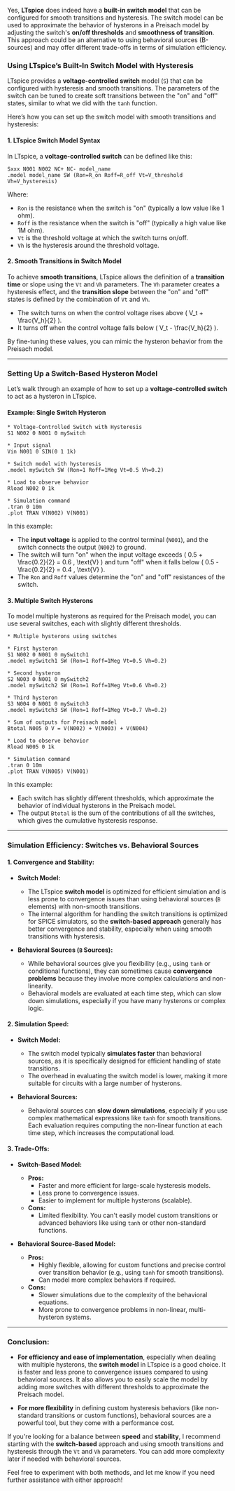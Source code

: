 Yes, **LTspice** does indeed have a **built-in switch model** that can be configured for smooth transitions and hysteresis. The switch model can be used to approximate the behavior of hysterons in a Preisach model by adjusting the switch's **on/off thresholds** and **smoothness of transition**. This approach could be an alternative to using behavioral sources (B-sources) and may offer different trade-offs in terms of simulation efficiency.

### **Using LTspice’s Built-In Switch Model with Hysteresis**

LTspice provides a **voltage-controlled switch** model (`S`) that can be configured with hysteresis and smooth transitions. The parameters of the switch can be tuned to create soft transitions between the "on" and "off" states, similar to what we did with the `tanh` function.

Here’s how you can set up the switch model with smooth transitions and hysteresis:

#### **1. LTspice Switch Model Syntax**

In LTspice, a **voltage-controlled switch** can be defined like this:

```spice
Sxxx N001 N002 NC+ NC- model_name
.model model_name SW (Ron=R_on Roff=R_off Vt=V_threshold Vh=V_hysteresis)
```

Where:
- `Ron` is the resistance when the switch is "on" (typically a low value like 1 ohm).
- `Roff` is the resistance when the switch is "off" (typically a high value like 1M ohm).
- `Vt` is the threshold voltage at which the switch turns on/off.
- `Vh` is the hysteresis around the threshold voltage.

#### **2. Smooth Transitions in Switch Model**

To achieve **smooth transitions**, LTspice allows the definition of a **transition time** or slope using the `Vt` and `Vh` parameters. The `Vh` parameter creates a hysteresis effect, and the **transition slope** between the "on" and "off" states is defined by the combination of `Vt` and `Vh`.

- The switch turns on when the control voltage rises above \( V_t + \frac{V_h}{2} \).
- It turns off when the control voltage falls below \( V_t - \frac{V_h}{2} \).

By fine-tuning these values, you can mimic the hysteron behavior from the Preisach model.

---

### **Setting Up a Switch-Based Hysteron Model**

Let’s walk through an example of how to set up a **voltage-controlled switch** to act as a hysteron in LTspice.

#### **Example: Single Switch Hysteron**

```spice
* Voltage-Controlled Switch with Hysteresis
S1 N002 0 N001 0 mySwitch

* Input signal
Vin N001 0 SIN(0 1 1k)

* Switch model with hysteresis
.model mySwitch SW (Ron=1 Roff=1Meg Vt=0.5 Vh=0.2)

* Load to observe behavior
Rload N002 0 1k

* Simulation command
.tran 0 10m
.plot TRAN V(N002) V(N001)
```

In this example:
- The **input voltage** is applied to the control terminal (`N001`), and the switch connects the output (`N002`) to ground.
- The switch will turn "on" when the input voltage exceeds \( 0.5 + \frac{0.2}{2} = 0.6 \, \text{V} \) and turn "off" when it falls below \( 0.5 - \frac{0.2}{2} = 0.4 \, \text{V} \).
- The `Ron` and `Roff` values determine the "on" and "off" resistances of the switch.

#### **3. Multiple Switch Hysterons**

To model multiple hysterons as required for the Preisach model, you can use several switches, each with slightly different thresholds.

```spice
* Multiple hysterons using switches

* First hysteron
S1 N002 0 N001 0 mySwitch1
.model mySwitch1 SW (Ron=1 Roff=1Meg Vt=0.5 Vh=0.2)

* Second hysteron
S2 N003 0 N001 0 mySwitch2
.model mySwitch2 SW (Ron=1 Roff=1Meg Vt=0.6 Vh=0.2)

* Third hysteron
S3 N004 0 N001 0 mySwitch3
.model mySwitch3 SW (Ron=1 Roff=1Meg Vt=0.7 Vh=0.2)

* Sum of outputs for Preisach model
Btotal N005 0 V = V(N002) + V(N003) + V(N004)

* Load to observe behavior
Rload N005 0 1k

* Simulation command
.tran 0 10m
.plot TRAN V(N005) V(N001)
```

In this example:
- Each switch has slightly different thresholds, which approximate the behavior of individual hysterons in the Preisach model.
- The output `Btotal` is the sum of the contributions of all the switches, which gives the cumulative hysteresis response.

---

### **Simulation Efficiency: Switches vs. Behavioral Sources**

#### **1. Convergence and Stability:**

- **Switch Model:**
  - The LTspice **switch model** is optimized for efficient simulation and is less prone to convergence issues than using behavioral sources (`B` elements) with non-smooth transitions.
  - The internal algorithm for handling the switch transitions is optimized for SPICE simulators, so the **switch-based approach** generally has better convergence and stability, especially when using smooth transitions with hysteresis.

- **Behavioral Sources (`B` Sources):**
  - While behavioral sources give you flexibility (e.g., using `tanh` or conditional functions), they can sometimes cause **convergence problems** because they involve more complex calculations and non-linearity.
  - Behavioral models are evaluated at each time step, which can slow down simulations, especially if you have many hysterons or complex logic.

#### **2. Simulation Speed:**

- **Switch Model:**
  - The switch model typically **simulates faster** than behavioral sources, as it is specifically designed for efficient handling of state transitions.
  - The overhead in evaluating the switch model is lower, making it more suitable for circuits with a large number of hysterons.

- **Behavioral Sources:**
  - Behavioral sources can **slow down simulations**, especially if you use complex mathematical expressions like `tanh` for smooth transitions. Each evaluation requires computing the non-linear function at each time step, which increases the computational load.

#### **3. Trade-Offs:**

- **Switch-Based Model:**
  - **Pros:**
    - Faster and more efficient for large-scale hysteresis models.
    - Less prone to convergence issues.
    - Easier to implement for multiple hysterons (scalable).
  - **Cons:**
    - Limited flexibility. You can't easily model custom transitions or advanced behaviors like using `tanh` or other non-standard functions.

- **Behavioral Source-Based Model:**
  - **Pros:**
    - Highly flexible, allowing for custom functions and precise control over transition behavior (e.g., using `tanh` for smooth transitions).
    - Can model more complex behaviors if required.
  - **Cons:**
    - Slower simulations due to the complexity of the behavioral equations.
    - More prone to convergence problems in non-linear, multi-hysteron systems.

---

### **Conclusion:**

- **For efficiency and ease of implementation**, especially when dealing with multiple hysterons, the **switch model** in LTspice is a good choice. It is faster and less prone to convergence issues compared to using behavioral sources. It also allows you to easily scale the model by adding more switches with different thresholds to approximate the Preisach model.

- **For more flexibility** in defining custom hysteresis behaviors (like non-standard transitions or custom functions), behavioral sources are a powerful tool, but they come with a performance cost.

If you're looking for a balance between **speed** and **stability**, I recommend starting with the **switch-based** approach and using smooth transitions and hysteresis through the `Vt` and `Vh` parameters. You can add more complexity later if needed with behavioral sources.

Feel free to experiment with both methods, and let me know if you need further assistance with either approach!
